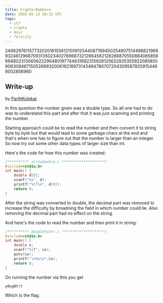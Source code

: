 ```yaml
---
title: Crypto-Numbero
date: 2016-02-13 10:33 UTC
tags: 
  - ctf
  - crypto
  - misc
  - felicity
---
```


249929761157732020161556121009125440871694502549075144988219699324612968709313502340276966732128645621282888705508840858566948023130606222964801977446316823159281256329353559220858509063084671505269932006162189731434947807072043095879259154468002856960

## Write-up

by [ParthKolekar](https://github.com/ParthKolekar)

In this question the number given was a double type. So all one had to do 
was to understand this part and after that it was just scanning and printing 
the number. 

Starting approach could be to read the number and then convert it to string 
byte by byte but that would lead to some garbage chars at the end and that's 
when one has to figure out that the number is larger than an integer. So now 
try out some other data types of larger size than int.

Here's the code for how this number was created:

~~~ c
/********** strtodouble.c ********************/
#include<stdio.h>    
int main() {
    double d[8];
    scanf("%s", d); 
    printf("%lf\n", d[0]);
    return 0;
}
~~~

After the string was converted to double, the decimal part was removed to 
increase the difficulty by broadning the field in which number could 
lie. Also removing the decimal part had no effect on the string.


And here's the code to read the number and then print it in string:

~~~ c
/********** doubletostr.c ********************/
#include<stdio.h>    
int main() {
    double x;
    scanf("%lf", &x);
    puts(&x);
    printf("\n%s\n",&x);
    return 0;
}
~~~

On running the number via this you get

    y0ug0t!t

Which is the flag.
